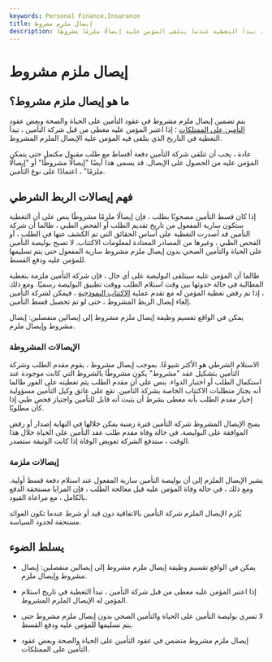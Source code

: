 ```yaml
---
keywords: Personal Finance,Insurance
title: إيصال ملزم مشروط
description: في عقود التأمين على الحياة والتأمين الصحي وبعض التأمين على الممتلكات ، تبدأ التغطية عندما يتلقى المؤمن عليه إيصالًا ملزمًا مشروطًا.
---
```


# إيصال ملزم مشروط
## ما هو إيصال ملزم مشروط؟

يتم تضمين إيصال ملزم مشروط في عقود التأمين على الحياة والصحة وبعض عقود [التأمين على الممتلكات](/property-insurance) ؛ إذا اعتبر المؤمن عليه مغطى من قبل شركة التأمين ، تبدأ التغطية في التاريخ الذي يتلقى فيه المؤمن عليه الإيصال الملزم المشروط.

عادة ، يجب أن تتلقى شركة التأمين دفعة أقساط مع طلب مقبول مكتمل حتى يتمكن المؤمن عليه من الحصول على الإيصال. قد يسمى هذا أيضًا "إيصالًا مشروطًا" أو "إيصالًا ملزمًا" ، اعتمادًا على نوع التأمين.

## فهم إيصالات الربط الشرطي

إذا كان قسط التأمين مصحوبًا بطلب ، فإن إيصالًا ملزمًا مشروطًا ينص على أن التغطية ستكون سارية المفعول من تاريخ تقديم الطلب أو الفحص الطبي ، طالما أن شركة التأمين قد أصدرت التغطية على أساس الحقائق التي تم الكشف عنها في الطلب ، أو الفحص الطبي ، وغيرها من المصادر المعتادة لمعلومات الاكتتاب. لا تصبح بوليصة التأمين على الحياة والتأمين الصحي بدون إيصال ملزم مشروط سارية المفعول حتى يتم تسليمها للمؤمن عليه ودفع القسط.

طالما أن المؤمن عليه سيتلقى البوليصة على أي حال ، فإن شركة التأمين ملزمة بتغطية المطالبة في حالة حدوثها بين وقت استلام الطلب ووقت تطبيق البوليصة رسميًا. ومع ذلك ، إذا تم رفض تغطية المؤمن له مع تقدم عملية [الاكتتاب النموذجية](/underwriting) ، فيمكن لشركة التأمين إلغاء إيصال الربط المشروط ، حتى لو تم تحصيل قسط التأمين.

يمكن في الواقع تقسيم وظيفة إيصال ملزم مشروط إلى إيصالين منفصلين: إيصال مشروط وإيصال ملزم.

### الإيصالات المشروطة

الاستلام الشرطي هو الأكثر شيوعًا. بموجب إيصال مشروط ، يقوم مقدم الطلب وشركة التأمين بتشكيل عقد "مشروط" يكون مشروطًا بالشروط التي كانت موجودة عند استكمال الطلب أو اختبار الدواء. ينص على أن مقدم الطلب يتم تغطيته على الفور طالما أنه يجتاز متطلبات الاكتتاب الخاصة بشركة التأمين. تقع على عاتق وكيل التأمين مسؤولية إخبار مقدم الطلب بأنه مغطى بشرط أن يثبت أنه قابل للتأمين واجتياز فحص طبي إذا كان مطلوبًا.

يمنح الإيصال المشروط شركة التأمين فترة زمنية يمكن خلالها في النهاية إصدار أو رفض الموافقة على البوليصة. في حالة وفاة مقدم طلب عقد التأمين على الحياة خلال هذا الوقت ، ستدفع الشركة تعويض الوفاة إذا كانت الوثيقة ستصدر.

### إيصالات ملزمة

يشير الإيصال الملزم إلى أن بوليصة التأمين سارية المفعول عند استلام دفعة قسط أولية. ومع ذلك ، في حالة وفاة المؤمن عليه قبل معالجة الطلب ، فإن المزايا مستحقة الدفع بالكامل ، مع مراعاة القيود.

يُلزم الإيصال الملزم شركة التأمين بالاتفاقية دون قيد أو شرط عندما تكون الفوائد مستحقة لحدود السياسة.

## يسلط الضوء

- يمكن في الواقع تقسيم وظيفة إيصال ملزم مشروط إلى إيصالين منفصلين: إيصال مشروط وإيصال ملزم.

- إذا اعتبر المؤمن عليه مغطى من قبل شركة التأمين ، تبدأ التغطية في تاريخ استلام المؤمن له الإيصال الملزم المشروط.

- لا تسري بوليصة التأمين على الحياة والتأمين الصحي بدون إيصال ملزم مشروط حتى يتم تسليمها للمؤمن عليه ودفع القسط.

- إيصال ملزم مشروط متضمن في عقود التأمين على الحياة والصحة وبعض عقود التأمين على الممتلكات.

